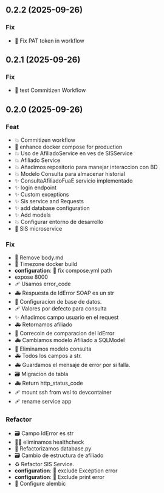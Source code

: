## 0.2.2 (2025-09-26)

### Fix

- :green_heart: Fix PAT token in workflow

## 0.2.1 (2025-09-26)

### Fix

- :poop: test Commitizen Workflow

## 0.2.0 (2025-09-26)

### Feat

- :boom: Commitizen workflow
- :rocket: enhance docker compose for production
- :boom: Uso de AfiliadoService en ves de SISService
- :boom: Afiliado Service
- :boom: Añadimos repositorio para manejar interaccion con BD
- :boom: Modelo Consulta para almacenar historial
- :sparkles: ConsultaAfiliadoFuaE servicio implementado
- :sparkles: login endpoint
- :sparkles: Custom exceptions
- :sparkles: Sis service and Requests
- :sparkles: add database configuration
- :sparkles: Add models
- :boom: Configurar entorno de desarrollo
- :tada: SIS microservice

### Fix

- :green_heart: Remove body.md
- :rocket: Timezone docker build
- **configuration**: :green_heart: fix compose.yml path
- expose 8000
- :adhesive_bandage: Usamos error_code
- :ambulance: Respuesta de IdError SOAP es un str
- :wrench: Configuracion de base de datos.
- :adhesive_bandage: Valores por defecto para consulta
- :sparkles: Añadimos campo usuario en el request
- :ambulance: Retornamos afiliado
- :bug: Correcoin de comparacion del IdError
- :ambulance: Cambiamos modelo Afiliado a SQLModel
- :truck: Eliminamos modelo consulta
- :ambulance: Todos los campos a str.
- :ambulance: Guardamos el mensaje de error por si falla.
- :card_file_box: Migracion de tabla
- :ambulance: Return http_status_code
- :adhesive_bandage: mount ssh from wsl to devcontainer
- :adhesive_bandage: rename service app

### Refactor

- :card_file_box: Campo IdError es str
- :technologist: eliminamos healthcheck
- :wrench: Refactorizamos database.py
- :card_file_box: Cambio de estructura de afiliado
- :recycle: Refactor SIS Service.
- **configuration**: :wrench: exclude Exception error
- **configuration**: :wrench: Exclude print error
- :wrench: Configure alembic
